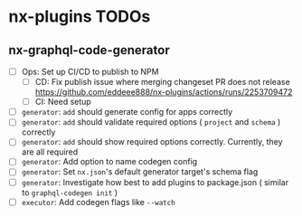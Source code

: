 # nx-plugins TODOs

## nx-graphql-code-generator

- [ ] Ops: Set up CI/CD to publish to NPM
  - [ ] CD: Fix publish issue where merging changeset PR does not release https://github.com/eddeee888/nx-plugins/actions/runs/2253709472
  - [ ] CI: Need setup
- [ ] `generator`: `add` should generate config for apps correctly
- [ ] `generator`: `add` should validate required options ( `project` and `schema` ) correctly
- [ ] `generator`: `add` should show required options correctly. Currently, they are all required
- [ ] `generator`: Add option to name codegen config
- [ ] `generator`: Set `nx.json`'s default generator target's schema flag
- [ ] `generator`: Investigate how best to add plugins to package.json ( similar to `graphql-codegen init` )
- [ ] `executor`: Add codegen flags like `--watch`
